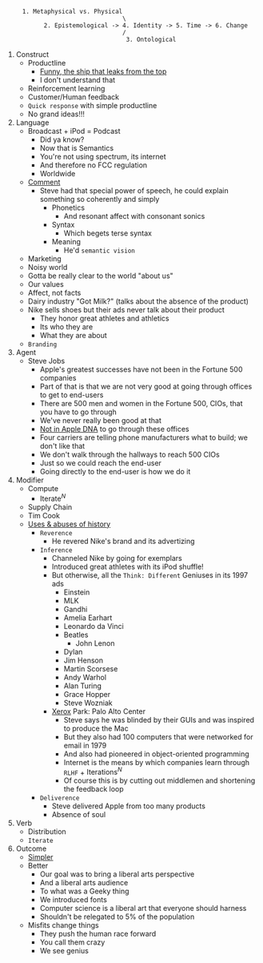 ```
     1. Metaphysical vs. Physical
                                 \
           2. Epistemological -> 4. Identity -> 5. Time -> 6. Change
                                 /
                                  3. Ontological
```

1. Construct
   - Productline
     - [Funny, the ship that leaks from the top](https://www.youtube.com/watch?v=IzH54FpWAP0)
     - I don't understand that
   - Reinforcement learning
   - Customer/Human feedback
   - `Quick response` with simple productline
   - No grand ideas!!!
2. Language
   - Broadcast + iPod = Podcast
     - Did ya know?
     - Now that is Semantics
     - You're not using spectrum, its internet
     - And therefore no FCC regulation
     - Worldwide
   - [Comment](https://www.youtube.com/watch?v=IzH54FpWAP0)
     - Steve had that special power of speech, he could explain something so coherently and simply
       - Phonetics
         - And resonant affect with consonant sonics
       - Syntax
         - Which begets terse syntax
       - Meaning
         - He'd `semantic vision`
   - Marketing
   - Noisy world
   - Gotta be really clear to the world "about us"
   - Our values
   - Affect, not facts
   - Dairy industry "Got Milk?" (talks about the absence of the product)
   - Nike sells shoes but their ads never talk about their product
     - They honor great athletes and athletics
     - Its who they are
     - What they are about
   - `Branding`
4. Agent
   - Steve Jobs
     - Apple's greatest successes have not been in the Fortune 500 companies
     - Part of that is that we are not very good at going through offices to get to end-users
     - There are 500 men and women in the Fortune 500, CIOs, that you have to go through
     - We've never really been good at that
     - [Not in Apple DNA](https://www.youtube.com/watch?v=IzH54FpWAP0) to go through these offices
     - Four carriers are telling phone manufacturers what to build; we don't like that
     - We don't walk through the hallways to reach 500 CIOs
     - Just so we could reach the end-user
     - Going directly to the end-user is how we do it
5. Modifier
   - Compute
     - $\text{Iterate}^N$
   - Supply Chain
   - Tim Cook
   - [Uses & abuses of history](https://www.youtube.com/watch?v=cpzvwkR1RYU)
     - `Reverence`
       - He revered Nike's brand and its advertizing
     - `Inference`
       - Channeled Nike by going for exemplars
       - Introduced great athletes with its iPod shuffle!
       - But otherwise, all the `Think: Different` Geniuses in its 1997 ads
         - Einstein
         - MLK
         - Gandhi
         - Amelia Earhart
         - Leonardo da Vinci
         - Beatles
           - John Lenon
         - Dylan
         - Jim Henson
         - Martin Scorsese
         - Andy Warhol
         - Alan Turing
         - Grace Hopper
         - Steve Wozniak
        - [Xerox](https://www.youtube.com/watch?v=MqSfFcaluHc) Park: Palo Alto Center
          - Steve says he was blinded by their GUIs and was inspired to produce the Mac
          - But they also had 100 computers that were networked for email in 1979
          - And also had pioneered in object-oriented programming
          - Internet is the means by which companies learn through `RLHF` + $\text{Iterations}^N$
          - Of course this is by cutting out middlemen and shortening the feedback loop
     - `Deliverence`
       - Steve delivered Apple from too many products
       - Absence of soul
6. Verb
   - Distribution
   - `Iterate`
7. Outcome
   - [Simpler](https://www.youtube.com/watch?v=jMSa9sSZpF8)
   - Better
     - Our goal was to bring a liberal arts perspective
     - And a liberal arts audience
     - To what was a Geeky thing
     - We introduced fonts
     - Computer science is a liberal art that everyone should harness
     - Shouldn't be relegated to 5% of the population
   - Misfits change things
     - They push the human race forward
     - You call them crazy
     - We see genius
     
